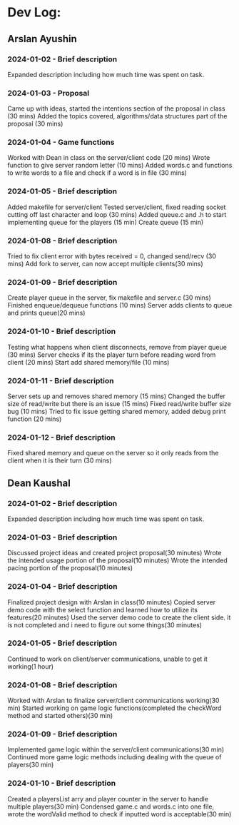 # Dev Log:

## Arslan Ayushin

### 2024-01-02 - Brief description
Expanded description including how much time was spent on task.

### 2024-01-03 - Proposal
Came up with ideas, started the intentions section of the proposal in class (30 mins)
Added the topics covered, algorithms/data structures part of the proposal (30 mins)

### 2024-01-04 - Game functions
Worked with Dean in class on the server/client code (20 mins)
Wrote function to give server random letter (10 mins)
Added words.c and functions to write words to a file and check if a word is in file (30 mins)

### 2024-01-05 - Brief description
Added makefile for server/client
Tested server/client, fixed reading socket cutting off last character and loop (30 mins)
Added queue.c and .h to start implementing queue for the players (15 min)
Create queue (15 min)

### 2024-01-08 - Brief description
Tried to fix client error with bytes received = 0, changed send/recv (30 mins)
Add fork to server, can now accept multiple clients(30 mins)

### 2024-01-09 - Brief description
Create player queue in the server, fix makefile and server.c (30 mins)
Finished enqueue/dequeue functions (10 mins)
Server adds clients to queue and prints queue(20 mins)

### 2024-01-10 - Brief description
Testing what happens when client disconnects, remove from player queue (30 mins)
Server checks if its the player turn before reading word from client (20 mins)
Start add shared memory/file (10 mins)

### 2024-01-11 - Brief description
Server sets up and removes shared memory (15 mins)
Changed the buffer size of read/write but there is an issue (15 mins)
Fixed read/write buffer size bug (10 mins)
Tried to fix issue getting shared memory, added debug print function (20 mins)

### 2024-01-12 - Brief description
Fixed shared memory and queue on the server so it only reads from the client when it is their turn (30 mins)


## Dean Kaushal

### 2024-01-02 - Brief description
Expanded description including how much time was spent on task.

### 2024-01-03 - Brief description
Discussed project ideas and created project proposal(30 minutes)
Wrote the intended usage portion of the proposal(10 minutes)
Wrote the intended pacing portion of the proposal(10 minutes)

### 2024-01-04 - Brief description
Finalized project design with Arslan in class(10 minutes)
Copied server demo code with the select function and learned how to utilize its features(20 minutes)
Used the server demo code to create the client side. it is not completed and i need to figure out some things(30 minutes)

### 2024-01-05 - Brief description
Continued to work on client/server communications, unable to get it working(1 hour)

### 2024-01-08 - Brief description
Worked with Arslan to finalize server/client communications working(30 min)
Started working on game logic functions(completed the checkWord method and started others)(30 min)

### 2024-01-09 - Brief description
Implemented game logic within the server/client communications(30 min)
Continued more game logic methods including dealing with the queue of players(30 min)

### 2024-01-10 - Brief description
Created a playersList arry and player counter in the server to handle multiple players(30 min)
Condensed game.c and words.c into one file, wrote the wordValid method to check if inputted word is acceptable(30 min)